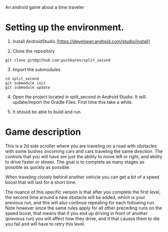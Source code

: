 An android game about a time traveler

# Setting up the environment.

1. Install AndroidStudio [https://developer.android.com/studio/install]

2. Clone the repository

```
git clone git@github.com:puchkarev/split_second
```

3. Import the submodules

```
cd split_second
git submodule init
git submodule update
```

4. Open the project located in split_second in Android Studio.
It will update/import the Gradle Files. First time this take a while.

5. It should be able to build and run.

# Game description

This is a 2d side scroller where you are traveling on a road with obstacles with some bushes oncoming cars and cars traveling the same direction.
The controls that you will have are just the ability to move left or right, and ability to drive faster or slower.
The goal is to complete as many stages as possible as quickly as possible.

When traveling closely behind another vehicle you can get a bit of a speed boost that will last for a short time.

The nuance of this specific version is that after you complete the first level, the second time around a new obstacle will be added, which is your previous
run, and this will also continue repeating for each following run. Note however since the same rules apply for all other preceding runs on the speed boost,
that means that if you end up driving in front of another (previous run) you will affect how they drive, and if that causes them to die you fail and will
have to retry this level.
